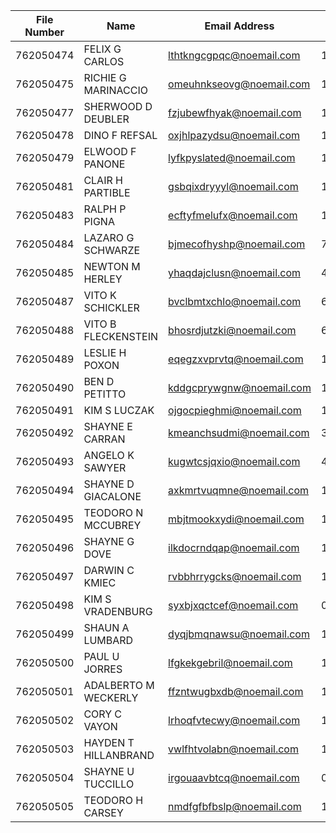| File Number | Name                 | Email Address                                               | DOB        | PID (PREPROD) |
| ----------- | -------------------- | ----------------------------------------------------------- | ---------- | ------------ |
| 762050474   | FELIX G CARLOS       | [lthtkngcgpqc@noemail.com](mailto:lthtkngcgpqc@noemail.com) | 1/1/1951   | 31256249     |
| 762050475   | RICHIE G MARINACCIO  | [omeuhnkseovg@noemail.com](mailto:omeuhnkseovg@noemail.com) | 1/1/1951   | 31256250     |
| 762050477   | SHERWOOD D DEUBLER   | [fzjubewfhyak@noemail.com](mailto:fzjubewfhyak@noemail.com) | 1/1/1951   | 31256252     |
| 762050478   | DINO F REFSAL        | [oxjhlpazydsu@noemail.com](mailto:oxjhlpazydsu@noemail.com) | 1/1/1951   | 31256253     |
| 762050479   | ELWOOD F PANONE      | [lyfkpyslated@noemail.com](mailto:lyfkpyslated@noemail.com) | 1/1/1951   | 31256254     |
| 762050481   | CLAIR H PARTIBLE     | [gsbqixdryyyl@noemail.com](mailto:gsbqixdryyyl@noemail.com) | 1/1/1951   | 31256256     |
| 762050483   | RALPH P PIGNA        | [ecftyfmelufx@noemail.com](mailto:ecftyfmelufx@noemail.com) | 1/1/1951   | 31256258     |
| 762050484   | LAZARO G SCHWARZE    | [bjmecofhyshp@noemail.com](mailto:bjmecofhyshp@noemail.com) | 7/29/1980  | 31256259     |
| 762050485   | NEWTON M HERLEY      | [yhaqdajclusn@noemail.com](mailto:yhaqdajclusn@noemail.com) | 4/13/1980  | 31256260     |
| 762050487   | VITO K SCHICKLER     | [bvclbmtxchlo@noemail.com](mailto:bvclbmtxchlo@noemail.com) | 6/22/1950  | 31256262     |
| 762050488   | VITO B FLECKENSTEIN  | [bhosrdjutzki@noemail.com](mailto:bhosrdjutzki@noemail.com) | 6/2/1950   | 31256263     |
| 762050489   | LESLIE H POXON       | [eqegzxvprvtq@noemail.com](mailto:eqegzxvprvtq@noemail.com) | 1/1/1951   | 31256264     |
| 762050490   | BEN D PETITTO        | [kddgcprywgnw@noemail.com](mailto:kddgcprywgnw@noemail.com) | 1/1/1951   | 31256265     |
| 762050491   | KIM S LUCZAK         | [ojgocpieghmi@noemail.com](mailto:ojgocpieghmi@noemail.com) | 1/7/1980   | 31256266     |
| 762050492   | SHAYNE E CARRAN      | [kmeanchsudmi@noemail.com](mailto:kmeanchsudmi@noemail.com) | 3/12/1980  | 31256267     |
| 762050493   | ANGELO K SAWYER      | [kugwtcsjqxio@noemail.com](mailto:kugwtcsjqxio@noemail.com) | 4/4/1980   | 31256268     |
| 762050494   | SHAYNE D GIACALONE   | [axkmrtvuqmne@noemail.com](mailto:axkmrtvuqmne@noemail.com) | 12/24/1980 | 31256269     |
| 762050495   | TEODORO N MCCUBREY   | [mbjtmookxydi@noemail.com](mailto:mbjtmookxydi@noemail.com) | 1/18/1980  | 31256270     |
| 762050496   | SHAYNE G DOVE        | [ilkdocrndqap@noemail.com](mailto:ilkdocrndqap@noemail.com) | 12/18/1980 | 31256271     |
| 762050497   | DARWIN C KMIEC       | [rvbbhrrygcks@noemail.com](mailto:rvbbhrrygcks@noemail.com) | 10/14/1980 | 31256272     |
| 762050498   | KIM S VRADENBURG     |  syxbjxqctcef@noemail.com                                   | 03/12/1980 | 31256273     |
| 762050499   | SHAUN A LUMBARD      | [dyqjbmqnawsu@noemail.com](mailto:dyqjbmqnawsu@noemail.com) | 1/1/1951   | 31256274     |
| 762050500   | PAUL U JORRES        | [lfgkekgebril@noemail.com](mailto:lfgkekgebril@noemail.com) | 1/1/1951   | 31256275     |
| 762050501   | ADALBERTO M WECKERLY | [ffzntwugbxdb@noemail.com](mailto:ffzntwugbxdb@noemail.com) | 1/1/1951   | 31256276     |
| 762050502   | CORY C VAYON         | [lrhoqfvtecwy@noemail.com](mailto:lrhoqfvtecwy@noemail.com) | 1/1/1951   | 31256277     |
| 762050503   | HAYDEN T HILLANBRAND | [vwlfhtvolabn@noemail.com](mailto:vwlfhtvolabn@noemail.com) | 12/25/1980 | 31256278     |
| 762050504   | SHAYNE U TUCCILLO    | [irgouaavbtcq@noemail.com](mailto:irgouaavbtcq@noemail.com) | 04/19/1980 | 31256279     |
| 762050505   | TEODORO H CARSEY     | [nmdfgfbfbslp@noemail.com](mailto:nmdfgfbfbslp@noemail.com) | 10/02/1980 | 31256280     |
